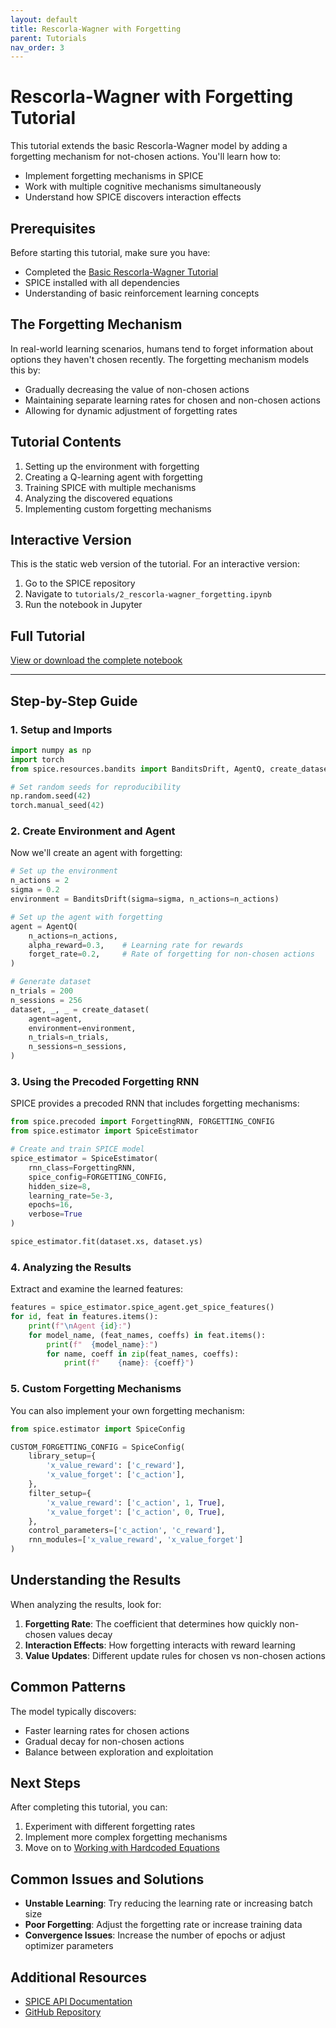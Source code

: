 ```yaml
---
layout: default
title: Rescorla-Wagner with Forgetting
parent: Tutorials
nav_order: 3
---
```


# Rescorla-Wagner with Forgetting Tutorial

This tutorial extends the basic Rescorla-Wagner model by adding a forgetting mechanism for not-chosen actions. You'll learn how to:
- Implement forgetting mechanisms in SPICE
- Work with multiple cognitive mechanisms simultaneously
- Understand how SPICE discovers interaction effects

## Prerequisites

Before starting this tutorial, make sure you have:
- Completed the [Basic Rescorla-Wagner Tutorial](rescorla_wagner.html)
- SPICE installed with all dependencies
- Understanding of basic reinforcement learning concepts

## The Forgetting Mechanism

In real-world learning scenarios, humans tend to forget information about options they haven't chosen recently. The forgetting mechanism models this by:
- Gradually decreasing the value of non-chosen actions
- Maintaining separate learning rates for chosen and non-chosen actions
- Allowing for dynamic adjustment of forgetting rates

## Tutorial Contents

1. Setting up the environment with forgetting
2. Creating a Q-learning agent with forgetting
3. Training SPICE with multiple mechanisms
4. Analyzing the discovered equations
5. Implementing custom forgetting mechanisms

## Interactive Version

This is the static web version of the tutorial. For an interactive version:

1. Go to the SPICE repository
2. Navigate to `tutorials/2_rescorla-wagner_forgetting.ipynb`
3. Run the notebook in Jupyter

## Full Tutorial

[View or download the complete notebook](https://github.com/whyhardt/SPICE/blob/main/tutorials/2_rescorla-wagner_forgetting.ipynb)

---

## Step-by-Step Guide

### 1. Setup and Imports

```python
import numpy as np
import torch
from spice.resources.bandits import BanditsDrift, AgentQ, create_dataset

# Set random seeds for reproducibility
np.random.seed(42)
torch.manual_seed(42)
```

### 2. Create Environment and Agent

Now we'll create an agent with forgetting:

```python
# Set up the environment
n_actions = 2
sigma = 0.2
environment = BanditsDrift(sigma=sigma, n_actions=n_actions)

# Set up the agent with forgetting
agent = AgentQ(
    n_actions=n_actions,
    alpha_reward=0.3,    # Learning rate for rewards
    forget_rate=0.2,     # Rate of forgetting for non-chosen actions
)

# Generate dataset
n_trials = 200
n_sessions = 256
dataset, _, _ = create_dataset(
    agent=agent,
    environment=environment,
    n_trials=n_trials,
    n_sessions=n_sessions,
)
```

### 3. Using the Precoded Forgetting RNN

SPICE provides a precoded RNN that includes forgetting mechanisms:

```python
from spice.precoded import ForgettingRNN, FORGETTING_CONFIG
from spice.estimator import SpiceEstimator

# Create and train SPICE model
spice_estimator = SpiceEstimator(
    rnn_class=ForgettingRNN,
    spice_config=FORGETTING_CONFIG,
    hidden_size=8,
    learning_rate=5e-3,
    epochs=16,
    verbose=True
)

spice_estimator.fit(dataset.xs, dataset.ys)
```

### 4. Analyzing the Results

Extract and examine the learned features:

```python
features = spice_estimator.spice_agent.get_spice_features()
for id, feat in features.items():
    print(f"\nAgent {id}:")
    for model_name, (feat_names, coeffs) in feat.items():
        print(f"  {model_name}:")
        for name, coeff in zip(feat_names, coeffs):
            print(f"    {name}: {coeff}")
```

### 5. Custom Forgetting Mechanisms

You can also implement your own forgetting mechanism:

```python
from spice.estimator import SpiceConfig

CUSTOM_FORGETTING_CONFIG = SpiceConfig(
    library_setup={
        'x_value_reward': ['c_reward'],
        'x_value_forget': ['c_action'],
    },
    filter_setup={
        'x_value_reward': ['c_action', 1, True],
        'x_value_forget': ['c_action', 0, True],
    },
    control_parameters=['c_action', 'c_reward'],
    rnn_modules=['x_value_reward', 'x_value_forget']
)
```

## Understanding the Results

When analyzing the results, look for:

1. **Forgetting Rate**: The coefficient that determines how quickly non-chosen values decay
2. **Interaction Effects**: How forgetting interacts with reward learning
3. **Value Updates**: Different update rules for chosen vs non-chosen actions

## Common Patterns

The model typically discovers:
- Faster learning rates for chosen actions
- Gradual decay for non-chosen actions
- Balance between exploration and exploitation

## Next Steps

After completing this tutorial, you can:
1. Experiment with different forgetting rates
2. Implement more complex forgetting mechanisms
3. Move on to [Working with Hardcoded Equations](hardcoded_equations.html)

## Common Issues and Solutions

- **Unstable Learning**: Try reducing the learning rate or increasing batch size
- **Poor Forgetting**: Adjust the forgetting rate or increase training data
- **Convergence Issues**: Increase the number of epochs or adjust optimizer parameters

## Additional Resources

- [SPICE API Documentation](../api.html)
- [GitHub Repository](https://github.com/whyhardt/SPICE) 